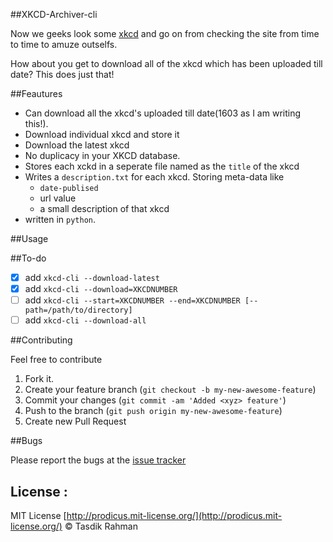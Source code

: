 ##XKCD-Archiver-cli

Now we geeks look some [xkcd](https://xkcd.com/) and go on from checking the site from time to time to amuze outselfs. 

How about you get to download all of the xkcd which has been uploaded till date? This does just that!

##Feautures

- Can download all the xkcd's uploaded till date(1603 as I am writing this!).
- Download individual xkcd and store it
- Download the latest xkcd 
- No duplicacy in your XKCD database. 
- Stores each xckd in a seperate file named as the `title` of the xkcd
- Writes a `description.txt` for each xkcd. Storing meta-data like 
    - `date-publised`
    - url value
    - a small description of that xkcd
- written in `python`. 

##Usage



##To-do

- [x] add `xkcd-cli --download-latest`
- [x] add `xkcd-cli --download=XKCDNUMBER`
- [ ] add `xkcd-cli --start=XKCDNUMBER --end=XKCDNUMBER [--path=/path/to/directory]`
- [ ] add `xkcd-cli --download-all`

##Contributing

Feel free to contribute

1. Fork it.
2. Create your feature branch (`git checkout -b my-new-awesome-feature`)
3. Commit your changes (`git commit -am 'Added <xyz> feature'`)
4. Push to the branch (`git push origin my-new-awesome-feature`)
5. Create new Pull Request

##Bugs

Please report the bugs at the [issue tracker](https://github.com/prodicus/xkcd-archiver/issues)

## License :

MIT License [http://prodicus.mit-license.org/](http://prodicus.mit-license.org/) &copy; Tasdik Rahman